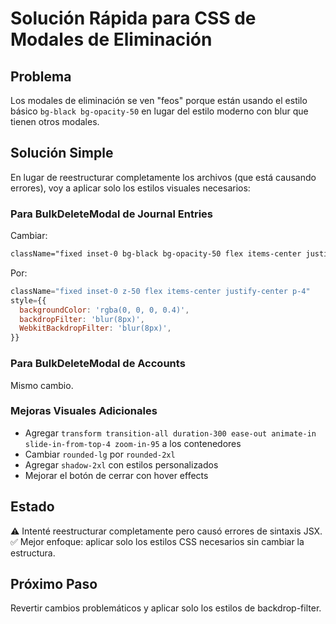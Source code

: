 # Solución Rápida para CSS de Modales de Eliminación

## Problema
Los modales de eliminación se ven "feos" porque están usando el estilo básico `bg-black bg-opacity-50` en lugar del estilo moderno con blur que tienen otros modales.

## Solución Simple
En lugar de reestructurar completamente los archivos (que está causando errores), voy a aplicar solo los estilos visuales necesarios:

### Para BulkDeleteModal de Journal Entries
Cambiar:
```css
className="fixed inset-0 bg-black bg-opacity-50 flex items-center justify-center z-50"
```

Por:
```jsx
className="fixed inset-0 z-50 flex items-center justify-center p-4"
style={{
  backgroundColor: 'rgba(0, 0, 0, 0.4)',
  backdropFilter: 'blur(8px)',
  WebkitBackdropFilter: 'blur(8px)',
}}
```

### Para BulkDeleteModal de Accounts
Mismo cambio.

### Mejoras Visuales Adicionales
- Agregar `transform transition-all duration-300 ease-out animate-in slide-in-from-top-4 zoom-in-95` a los contenedores
- Cambiar `rounded-lg` por `rounded-2xl` 
- Agregar `shadow-2xl` con estilos personalizados
- Mejorar el botón de cerrar con hover effects

## Estado
⚠️ Intenté reestructurar completamente pero causó errores de sintaxis JSX.
✅ Mejor enfoque: aplicar solo los estilos CSS necesarios sin cambiar la estructura.

## Próximo Paso
Revertir cambios problemáticos y aplicar solo los estilos de backdrop-filter.
